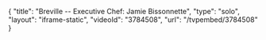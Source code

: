 {
    "title": "Breville -- Executive Chef: Jamie Bissonnette",
    "type": "solo",
    "layout": "iframe-static",
    "videoId": "3784508",
    "url": "\/tvpembed\/3784508"
}